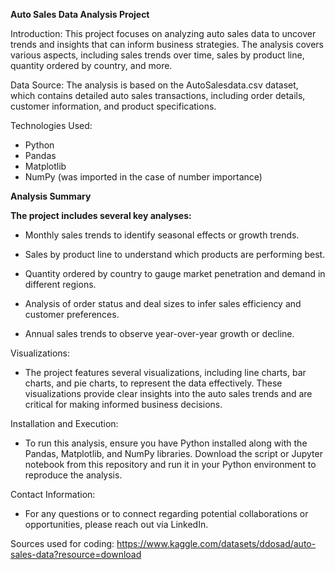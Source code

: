 **Auto Sales Data Analysis Project**

Introduction:
This project focuses on analyzing auto sales data to uncover trends and insights that can inform business strategies. The analysis covers various aspects, including sales trends over time, sales by product line, quantity ordered by country, and more.

Data Source:
The analysis is based on the AutoSalesdata.csv dataset, which contains detailed auto sales transactions, including order details, customer information, and product specifications.

Technologies Used:

- Python
- Pandas
- Matplotlib
- NumPy (was imported in the case of number importance)


**Analysis Summary**

**The project includes several key analyses:**

- Monthly sales trends to identify seasonal effects or growth trends.

- Sales by product line to understand which products are performing best.

- Quantity ordered by country to gauge market penetration and demand in different regions.

- Analysis of order status and deal sizes to infer sales efficiency and customer preferences.

- Annual sales trends to observe year-over-year growth or decline.

Visualizations:

- The project features several visualizations, including line charts, bar charts, and pie charts, to represent the data effectively. These visualizations provide clear insights into the auto sales trends and are critical for making informed business decisions.

Installation and Execution:

- To run this analysis, ensure you have Python installed along with the Pandas, Matplotlib, and NumPy libraries. Download the script or Jupyter notebook from this repository and run it in your Python environment to reproduce the analysis.

Contact Information:

- For any questions or to connect regarding potential collaborations or opportunities, please reach out via LinkedIn.

Sources used for coding:
https://www.kaggle.com/datasets/ddosad/auto-sales-data?resource=download
